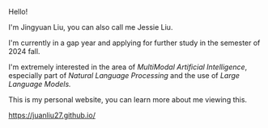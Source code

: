 Hello! 

I'm Jingyuan Liu, you can also call me Jessie Liu. 

I'm currently in a gap year and applying for further study in the semester of 2024 fall.

I'm extremely interested in the area of *MultiModal Artificial Intelligence*, especially part of *Natural Language Processing* and the use of *Large Language Models.*

This is my personal website, you can learn more about me viewing this. 

https://juanliu27.github.io/
